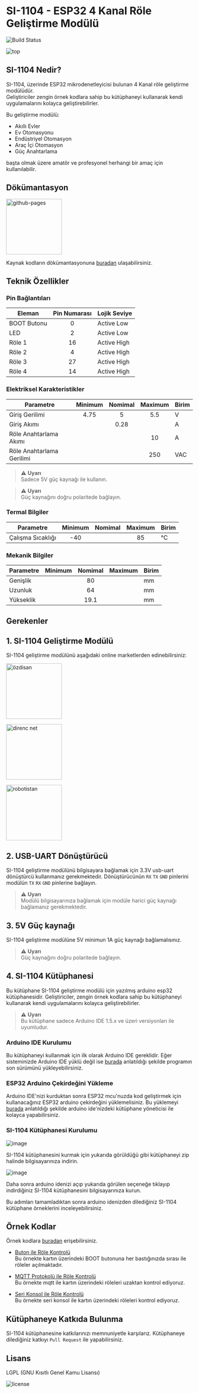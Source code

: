 # SI-1104 - ESP32 4 Kanal Röle Geliştirme Modülü

![Build Status](https://github.com/diodeiot/DiodeIoT_SI-1104/workflows/Arduino%20Library%20CI/badge.svg)

![top](https://user-images.githubusercontent.com/111313342/184736053-74586f82-7117-478b-9c03-7302644e917f.png)

## SI-1104 Nedir?
SI-1104, üzerinde ESP32 mikrodenetleyicisi bulunan 4 Kanal röle geliştirme modülüdür. \
Geliştiriciler zengin örnek kodlara sahip bu kütüphaneyi kullanarak kendi uygulamalarını kolayca geliştirebilirler.

Bu geliştirme modülü:

* Akıllı Evler
* Ev Otomasyonu
* Endüstriyel Otomasyon
* Araç İçi Otomasyon
* Güç Anahtarlama

başta olmak üzere amatör ve profesyonel herhangi bir amaç için kullanılabilir.

## Dökümantasyon
[<img alt="github-pages" width="150px" src="https://user-images.githubusercontent.com/100811304/184258420-58ed4a45-29ce-4329-9260-c54ae8973690.png" />](https://diodeiot.github.io/DiodeIoT_SI-1104)

Kaynak kodların dökümantasyonuna [buradan](https://diodeiot.github.io/DiodeIoT_SI-1104) ulaşabilirsiniz.

## Teknik Özellikler

### Pin Bağlantıları

Eleman | Pin Numarası | Lojik Seviye
-- | :--: | --
BOOT Butonu | 0 | Active Low
LED | 2 | Active Low
Röle 1 | 16 | Active High
Röle 2 | 4 | Active High
Röle 3 | 27 | Active High
Röle 4 | 14 | Active High

### Elektriksel Karakteristikler

Parametre | Minimum | Nomimal | Maximum | Birim
-- | :--: | :--: | :--: | --
Giriş Gerilimi | 4.75 | 5 | 5.5 | V
Giriş Akımı | | 0.28 | | A
Röle Anahtarlama Akımı | | | 10 | A
Röle Anahtarlama Gerilimi | | | 250 | VAC

> :warning: **Uyarı**\
> Sadece 5V güç kaynağı ile kullanın.

> :warning: **Uyarı**\
> Güç kaynağını doğru polaritede bağlayın.

### Termal Bilgiler

Parametre | Minimum | Nomimal | Maximum | Birim
-- | :--: | :--: | :--: | --
Çalışma Sıcaklığı | -40 | | 85 | °C

### Mekanik Bilgiler

Parametre | Minimum | Nomimal | Maximum | Birim
-- | :--: | :--: | :--: | --
Genişlik | | 80 | | mm
Uzunluk | | 64 | | mm
Yükseklik | | 19.1 | | mm

## Gerekenler

## 1. SI-1104 Geliştirme Modülü
SI-1104 geliştirme modülünü aşağıdaki online marketlerden edinebilirsiniz:

[<img alt="özdisan" width="150px" src="https://user-images.githubusercontent.com/111313342/185208516-03412fa5-7c2a-4f45-a1b3-a4b5fa2b1e6d.png" />](https://ozdisan.com/)

[<img alt="direnc net" width="150px" src="https://user-images.githubusercontent.com/111313342/185208523-e1d5a133-d13e-490f-8011-0b83b9cfd852.png" />](https://www.direnc.net/)

[<img alt="robotistan" width="150px" src="https://user-images.githubusercontent.com/111313342/185208535-c1e5e80d-dee9-4cf9-b6ce-97cbf80e2975.png" />](https://www.robotistan.com/)

## 2. USB-UART Dönüştürücü
SI-1104 geliştirme modülünü bilgisayara bağlamak için 3.3V usb-uart dönüştürcü kullanmanız gerekmektedir. 
Dönüştürücünün `RX` `TX` `GND` pinlerini modülün `TX` `RX` `GND` pinlerine bağlayın.

> :warning: **Uyarı**\
> Modülü bilgisayarınıza bağlamak için modüle harici güç kaynağı bağlamanız gerekmektedir.

## 3. 5V Güç kaynağı
SI-1104 geliştirme modülüne 5V minimun 1A güç kaynağı bağlamalısınız.

> :warning: **Uyarı**\
> Güç kaynağını doğru polaritede bağlayın.

## 4. SI-1104 Kütüphanesi
Bu kütüphane SI-1104 geliştirme modülü için yazılmış arduino esp32 kütüphanesidir. Geliştiriciler, zengin örnek kodlara sahip bu kütüphaneyi kullanarak kendi uygulamalarını kolayca geliştirebilirler.

> :warning: **Uyarı**\
> Bu kütüphane sadece Arduino IDE 1.5.x ve üzeri versiyonları ile uyumludur.

### Arduino IDE Kurulumu
Bu kütüphaneyi kullanmak için ilk olarak Arduino IDE gereklidir. Eğer sisteminizde Arduino IDE yüklü değil ise [burada](https://www.arduino.cc/en/software) anlatıldığı şekilde programın son sürümünü yükleyebilirsiniz.

### ESP32 Arduino Çekirdeğini Yükleme
Arduino IDE'nizi kurduktan sonra ESP32 mcu'nuzda kod geliştirmek için kullanacağınız ESP32 arduino çekirdeğini yüklemelisiniz. Bu yüklemeyi [burada](https://docs.espressif.com/projects/arduino-esp32/en/latest/installing.html) anlatıldığı şekilde arduino ide'nizdeki kütüphane yöneticisi ile kolayca yapabilirsiniz.

### SI-1104 Kütüphanesi Kurulumu

![image](https://user-images.githubusercontent.com/111313342/184738426-d91e421b-248a-4407-a873-3f6d916bcac8.png)

SI-1104 kütüphanesini kurmak için yukarıda görüldüğü gibi kütüphaneyi zip halinde bilgisayarınıza indirin.

![image](https://user-images.githubusercontent.com/111313342/184737637-841fc44f-8a3c-41ec-81a3-65842ae8a2f9.png)

Daha sonra arduino idenizi açıp yukarıda görülen seçeneğe tıklayıp indirdiğiniz SI-1104 kütüphanesini bilgisayarınıza kurun.

Bu adımları tamamladıktan sonra arduino idenizden dilediğiniz SI-1104 kütüphane örneklerini inceleyebilirsiniz.

## Örnek Kodlar
Örnek kodlara [buradan](./examples) erişebilirsiniz.

* [Buton ile Röle Kontrolü](./examples/button_relay_control/button_relay_control.ino) \
Bu örnekte kartın üzerindeki BOOT butonuna her bastığınızda sırası ile röleler açılmaktadır.

* [MQTT Protokolü ile Röle Kontrolü](./examples/mqtt_relay_control/mqtt_relay_control.ino) \
Bu örnekte mqtt ile kartın üzerindeki röleleri uzaktan kontrol ediyoruz.

* [Seri Konsol ile Röle Kontrolü](./examples/serial_terminal_relay_control/serial_terminal_relay_control.ino) \
Bu örnekte seri konsol ile kartın üzerindeki röleleri kontrol ediyoruz.

## Kütüphaneye Katkıda Bulunma
SI-1104 kütüphanesine katkılarınızı memnuniyetle karşılarız.
Kütüphaneye dilediğiniz katkıyı `Pull Request` ile yapabilirsiniz.

## Lisans
LGPL (GNU Kısıtlı Genel Kamu Lisansı)

![license](https://upload.wikimedia.org/wikipedia/commons/thumb/3/3b/LGPLv3_Logo.svg/200px-LGPLv3_Logo.svg.png)
